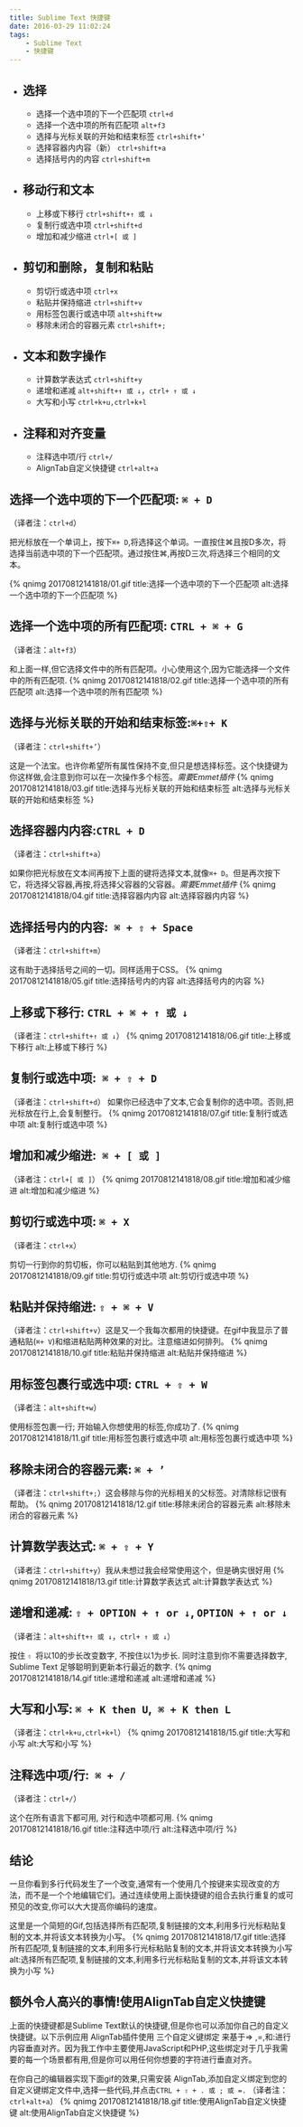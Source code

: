 ```yaml
---
title: Sublime Text 快捷键
date: 2016-03-29 11:02:24
tags:
    - Sublime Text
    - 快捷键
---
```

- ## 选择
    + 选择一个选中项的下一个匹配项 `ctrl+d`
    + 选择一个选中项的所有匹配项 `alt+f3`
    + 选择与光标关联的开始和结束标签 `ctrl+shift+’`
    + 选择容器内内容（新） `ctrl+shift+a`
    + 选择括号内的内容 `ctrl+shift+m`
- ## 移动行和文本
    + 上移或下移行 `ctrl+shift+↑ 或 ↓`
    + 复制行或选中项 `ctrl+shift+d`
    + 增加和减少缩进 `ctrl+[ 或 ]`
- ## 剪切和删除，复制和粘贴
    + 剪切行或选中项 `ctrl+x`
    + 粘贴并保持缩进 `ctrl+shift+v`
    + 用标签包裹行或选中项 `alt+shift+w`
    + 移除未闭合的容器元素 `ctrl+shift+;`
- ## 文本和数字操作
    + 计算数学表达式 `ctrl+shift+y`
    + 递增和递减 `alt+shift+↑ 或 ↓`，`ctrl+ ↑ 或 ↓`
    + 大写和小写 `ctrl+k+u,ctrl+k+l`
- ## 注释和对齐变量
    + 注释选中项/行 `ctrl+/`
    + AlignTab自定义快捷键 `ctrl+alt+a`
<!-- more -->

## 选择一个选中项的下一个匹配项: `⌘ + D`
（译者注：`ctrl+d`）

把光标放在一个单词上，按下`⌘+ D`,将选择这个单词。一直按住⌘且按D多次，将选择当前选中项的下一个匹配项。通过按住⌘,再按D三次,将选择三个相同的文本。

{% qnimg 20170812141818/01.gif title:选择一个选中项的下一个匹配项 alt:选择一个选中项的下一个匹配项 %}

## 选择一个选中项的所有匹配项: `CTRL + ⌘ + G`
（译者注：`alt+f3`）

和上面一样,但它选择文件中的所有匹配项。小心使用这个,因为它能选择一个文件中的所有匹配项. 
{% qnimg 20170812141818/02.gif title:选择一个选中项的所有匹配项 alt:选择一个选中项的所有匹配项 %}

## 选择与光标关联的开始和结束标签:`⌘+⇧+ K`

（译者注：`ctrl+shift+’`）

这是一个法宝。也许你希望所有属性保持不变,但只是想选择标签。这个快捷键为你这样做,会注意到你可以在一次操作多个标签。*需要Emmet插件*
{% qnimg 20170812141818/03.gif title:选择与光标关联的开始和结束标签 alt:选择与光标关联的开始和结束标签 %}

## 选择容器内内容:`CTRL + D `

（译者注：`ctrl+shift+a`）

如果你把光标放在文本间再按下上面的键将选择文本,就像`⌘+ D`。但是再次按下它，将选择父容器,再按,将选择父容器的父容器。*需要Emmet插件*
{% qnimg 20170812141818/04.gif title:选择容器内内容 alt:选择容器内内容 %}

## 选择括号内的内容:` ⌘ + ⇧ + Space`

（译者注：`ctrl+shift+m`）

这有助于选择括号之间的一切。同样适用于CSS。
{% qnimg 20170812141818/05.gif title:选择括号内的内容 alt:选择括号内的内容 %}

## 上移或下移行: `CTRL + ⌘ + ↑ 或 ↓`

（译者注：`ctrl+shift+↑ 或 ↓`）
{% qnimg 20170812141818/06.gif title:上移或下移行 alt:上移或下移行 %}

## 复制行或选中项:` ⌘ + ⇧ + D`

（译者注：`ctrl+shift+d`）
如果你已经选中了文本,它会复制你的选中项。否则,把光标放在行上,会复制整行。
{% qnimg 20170812141818/07.gif title:复制行或选中项 alt:复制行或选中项 %}

## 增加和减少缩进:` ⌘ + [ 或 ]`

（译者注：`ctrl+[ 或 ]`）
{% qnimg 20170812141818/08.gif title:增加和减少缩进 alt:增加和减少缩进 %}

## 剪切行或选中项: `⌘ + X`

（译者注：`ctrl+x`）

剪切一行到你的剪切板，你可以粘贴到其他地方.
{% qnimg 20170812141818/09.gif title:剪切行或选中项 alt:剪切行或选中项 %}

## 粘贴并保持缩进: `⇧ + ⌘ + V`

（译者注：`ctrl+shift+v`）这是又一个我每次都用的快捷键。在gif中我显示了普通粘贴(`⌘+ V`)和缩进粘贴两种效果的对比。注意缩进如何排列。
{% qnimg 20170812141818/10.gif title:粘贴并保持缩进 alt:粘贴并保持缩进 %}

## 用标签包裹行或选中项: `CTRL + ⇧ + W`

（译者注：`alt+shift+w`）

使用标签包裹一行; 开始输入你想使用的标签,你成功了.
{% qnimg 20170812141818/11.gif title:用标签包裹行或选中项 alt:用标签包裹行或选中项 %}

## 移除未闭合的容器元素: `⌘ + ’`

（译者注：`ctrl+shift+;`）这会移除与你的光标相关的父标签。对清除标记很有帮助。
{% qnimg 20170812141818/12.gif title:移除未闭合的容器元素 alt:移除未闭合的容器元素 %}

## 计算数学表达式: `⌘ + ⇧ + Y`

（译者注：`ctrl+shift+y`）我从未想过我会经常使用这个，但是确实很好用
{% qnimg 20170812141818/13.gif title:计算数学表达式 alt:计算数学表达式 %}

## 递增和递减: `⇧ + OPTION + ↑ or ↓`, `OPTION + ↑ or ↓`

（译者注：`alt+shift+↑ 或 ↓`，`ctrl+ ↑ 或 ↓`）

按住 `⇧ `将以10的步长改变数字, 不按住以1为步长. 同时注意到你不需要选择数字, Sublime Text 足够聪明到更新本行最近的数字.
{% qnimg 20170812141818/14.gif title:递增和递减 alt:递增和递减 %}

## 大写和小写: `⌘ + K then U`,` ⌘ + K then L`

（译者注：`ctrl+k+u,ctrl+k+l`）
{% qnimg 20170812141818/15.gif title:大写和小写 alt:大写和小写 %}

## 注释选中项/行:` ⌘ + /`

（译者注：`ctrl+/`）

这个在所有语言下都可用, 对行和选中项都可用.
{% qnimg 20170812141818/16.gif title:注释选中项/行 alt:注释选中项/行 %}

## 结论

一旦你看到多行代码发生了一个改变,通常有一个使用几个按键来实现改变的方法，而不是一个个地编辑它们。通过连续使用上面快捷键的组合去执行重复的或可预见的改变,你可以大大提高你编码的速度。

这里是一个简短的Gif,包括选择所有匹配项,复制链接的文本,利用多行光标粘贴复制的文本,并将该文本转换为小写。
{% qnimg 20170812141818/17.gif title:选择所有匹配项,复制链接的文本,利用多行光标粘贴复制的文本,并将该文本转换为小写 alt:选择所有匹配项,复制链接的文本,利用多行光标粘贴复制的文本,并将该文本转换为小写 %}

## 额外令人高兴的事情!使用AlignTab自定义快捷键

上面的快捷键都是Sublime Text默认的快捷键,但是你也可以添加你自己的自定义快捷键。以下示例应用 AlignTab插件使用 三个自定义键绑定 来基于=> ,=,和:进行内容垂直对齐。因为我工作中主要使用JavaScript和PHP,这些绑定对于几乎我需要的每一个场景都有用,但是你可以用任何你想要的字符进行垂直对齐。

在你自己的编辑器实现下面gif的效果,只需安装 AlignTab,添加自定义绑定到您的自定义键绑定文件中,选择一些代码,并点击`CTRL + ⇧ + . 或 ; 或 =.`
（译者注：`ctrl+alt+a`）
{% qnimg 20170812141818/18.gif title:使用AlignTab自定义快捷键 alt:使用AlignTab自定义快捷键 %}